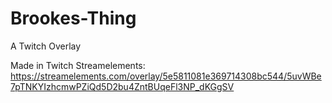 # Brookes-Thing
A Twitch Overlay

Made in Twitch Streamelements: 
https://streamelements.com/overlay/5e5811081e369714308bc544/5uvWBe7pTNKYIzhcmwPZiQd5D2bu4ZntBUqeFl3NP_dKGgSV
